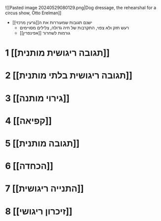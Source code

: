 ![[Pasted image 20240529080129.png|Dog dressage, the rehearshal for a circus show, Otto Erelman]]
- ישנם תגובות שמעוררות את ה[[גרעין מרכזי]]
	- רעש חזק ולא צפוי, התקרבות של חיה גדולה, צלילים מסויימים
	- גורמות לשחרור [[אפינפרין]]

# 1	[[תגובה ריגושית מותנית]]
# 2	[[תגובה ריגושית בלתי מותנית]]
# 3	[[גירוי מותנה]]
# 4	[[קפיאה]]
# 5	[[תגובה מותנית]]
# 6	[[הכחדה]]
# 7	[[התנייה ריגושית]]
# 8	[[זיכרון ריגושי]]
